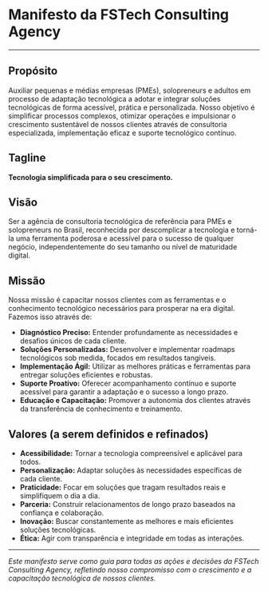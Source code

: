 # Manifesto da FSTech Consulting Agency

---

## Propósito

Auxiliar pequenas e médias empresas (PMEs), solopreneurs e adultos em processo de adaptação tecnológica a adotar e integrar soluções tecnológicas de forma acessível, prática e personalizada. Nosso objetivo é simplificar processos complexos, otimizar operações e impulsionar o crescimento sustentável de nossos clientes através de consultoria especializada, implementação eficaz e suporte tecnológico contínuo.

## Tagline

**Tecnologia simplificada para o seu crescimento.**

## Visão

Ser a agência de consultoria tecnológica de referência para PMEs e solopreneurs no Brasil, reconhecida por descomplicar a tecnologia e torná-la uma ferramenta poderosa e acessível para o sucesso de qualquer negócio, independentemente do seu tamanho ou nível de maturidade digital.

## Missão

Nossa missão é capacitar nossos clientes com as ferramentas e o conhecimento tecnológico necessários para prosperar na era digital. Fazemos isso através de:

*   **Diagnóstico Preciso:** Entender profundamente as necessidades e desafios únicos de cada cliente.
*   **Soluções Personalizadas:** Desenvolver e implementar roadmaps tecnológicos sob medida, focados em resultados tangíveis.
*   **Implementação Ágil:** Utilizar as melhores práticas e ferramentas para entregar soluções eficientes e robustas.
*   **Suporte Proativo:** Oferecer acompanhamento contínuo e suporte acessível para garantir a adaptação e o sucesso a longo prazo.
*   **Educação e Capacitação:** Promover a autonomia dos clientes através da transferência de conhecimento e treinamento.

## Valores (a serem definidos e refinados)

*   **Acessibilidade:** Tornar a tecnologia compreensível e aplicável para todos.
*   **Personalização:** Adaptar soluções às necessidades específicas de cada cliente.
*   **Praticidade:** Focar em soluções que tragam resultados reais e simplifiquem o dia a dia.
*   **Parceria:** Construir relacionamentos de longo prazo baseados na confiança e colaboração.
*   **Inovação:** Buscar constantemente as melhores e mais eficientes soluções tecnológicas.
*   **Ética:** Agir com transparência e integridade em todas as interações.

---

*Este manifesto serve como guia para todas as ações e decisões da FSTech Consulting Agency, refletindo nosso compromisso com o crescimento e a capacitação tecnológica de nossos clientes.*
